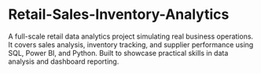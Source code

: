 # Retail-Sales-Inventory-Analytics
A full-scale retail data analytics project simulating real business operations. It covers sales analysis, inventory tracking, and supplier performance using SQL, Power BI, and Python. Built to showcase practical skills in data analysis and dashboard reporting.
